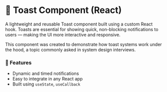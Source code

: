 # 🔔 Toast Component (React)

A lightweight and reusable Toast component built using a custom React hook. Toasts are essential for showing quick, non-blocking notifications to users — making the UI more interactive and responsive.

This component was created to demonstrate how toast systems work under the hood, a topic commonly asked in system design interviews.

### 🔧 Features
- Dynamic and timed notifications
- Easy to integrate in any React app
- Built using `useState`, `useCallback`

